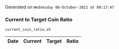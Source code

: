 Generated on `Wednesday 06-October-2021 at 09:17:47`

### Current to Target Coin Ratio
`current_coin_ratio.sh`

Date|Current|Target|Ratio
---|---|---|---
